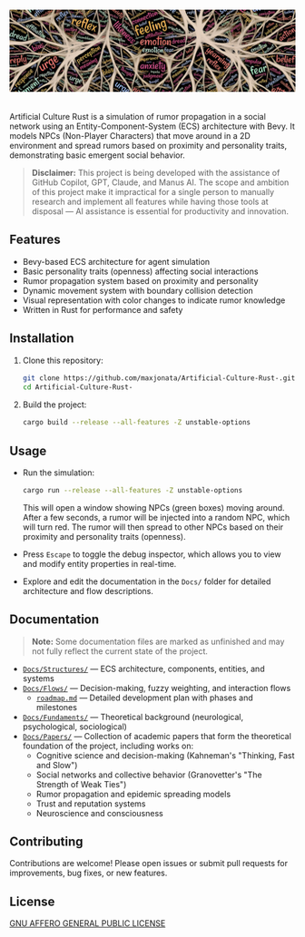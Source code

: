 # <p align="center"><img src="./thumb-horizontal.jpg" alt="Artificial Culture Rust"></p> 

Artificial Culture Rust is a simulation of rumor propagation in a social network using an Entity-Component-System (ECS) architecture with Bevy. It models NPCs (Non-Player Characters) that move around in a 2D environment and spread rumors based on proximity and personality traits, demonstrating basic emergent social behavior.

> **Disclaimer:** This project is being developed with the assistance of GitHub Copilot, GPT, Claude, and Manus AI. The scope and ambition of this project make it impractical for a single person to manually research and implement all features while having those tools at disposal — AI assistance is essential for productivity and innovation.

## Features
- Bevy-based ECS architecture for agent simulation
- Basic personality traits (openness) affecting social interactions
- Rumor propagation system based on proximity and personality
- Dynamic movement system with boundary collision detection
- Visual representation with color changes to indicate rumor knowledge
- Written in Rust for performance and safety

## Installation
1. Clone this repository:
   ```bash
   git clone https://github.com/maxjonata/Artificial-Culture-Rust-.git
   cd Artificial-Culture-Rust-
   ```
2. Build the project:
   ```bash
   cargo build --release --all-features -Z unstable-options
   ```

## Usage
- Run the simulation:
  ```bash
  cargo run --release --all-features -Z unstable-options
  ```
  This will open a window showing NPCs (green boxes) moving around. After a few seconds, a rumor will be injected into a random NPC, which will turn red. The rumor will then spread to other NPCs based on their proximity and personality traits (openness).

- Press `Escape` to toggle the debug inspector, which allows you to view and modify entity properties in real-time.

- Explore and edit the documentation in the `Docs/` folder for detailed architecture and flow descriptions.

## Documentation
> **Note:** Some documentation files are marked as unfinished and may not fully reflect the current state of the project.

- [`Docs/Structures/`](./Docs/Structures/) — ECS architecture, components, entities, and systems
- [`Docs/Flows/`](./Docs/Flows/) — Decision-making, fuzzy weighting, and interaction flows
  - [`roadmap.md`](./Docs/Flows/roadmap.md) — Detailed development plan with phases and milestones
- [`Docs/Fundaments/`](./Docs/Fundaments/) — Theoretical background (neurological, psychological, sociological)
- [`Docs/Papers/`](./Docs/Papers/) — Collection of academic papers that form the theoretical foundation of the project, including works on:
  - Cognitive science and decision-making (Kahneman's "Thinking, Fast and Slow")
  - Social networks and collective behavior (Granovetter's "The Strength of Weak Ties")
  - Rumor propagation and epidemic spreading models
  - Trust and reputation systems
  - Neuroscience and consciousness

## Contributing
Contributions are welcome! Please open issues or submit pull requests for improvements, bug fixes, or new features.

## License
[GNU AFFERO GENERAL PUBLIC LICENSE](https://www.gnu.org/licenses/agpl-3.0.pt-br.html)
